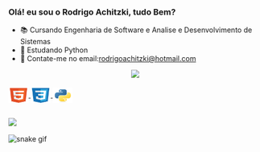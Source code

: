 ### Olá! eu sou o Rodrigo Achitzki, tudo Bem?
- 📚 Cursando Engenharia de Software e Analise e Desenvolvimento de Sistemas
- 🐍 Estudando Python
- 📧 Contate-me no email:rodrigoachitzki@hotmail.com
<div align="center">
  <a href="https://github.com/rodrigoachitzki">
  <img height="180em" src="https://github-readme-stats.vercel.app/api?username=rodrigoachitzki&show_icons=true&theme=dark&include_all_commits=true&count_private=true"/>
</div>
  
  <div style="display: inline_block"><br>
  <img align="center" alt="Rafa-HTML" height="30" width="40" src="https://raw.githubusercontent.com/devicons/devicon/master/icons/html5/html5-original.svg">
  <img align="center" alt="Rafa-CSS" height="30" width="40" src="https://raw.githubusercontent.com/devicons/devicon/master/icons/css3/css3-original.svg">
  <img align="center" alt="Rafa-Python" height="30" width="40" src="https://raw.githubusercontent.com/devicons/devicon/master/icons/python/python-original.svg">
</div>
  
 ##
<div>
   <a href="https://www.linkedin.com/in/rodrigo-achitzki-994b59252/" target="_blank"><img src="https://img.shields.io/badge/-LinkedIn-%230077B5?style=for-the-badge&logo=linkedin&logoColor=white" target="_blank"></a> 
  <div/>
  
  ![snake gif](https://github.com/RodrigoAchitzki/rodrigoachitzki/blob/output/github-contribution-grid-snake.svg)
  

